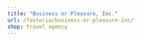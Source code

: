 ```yaml
---
title: "Business or Pleasure, Inc."
url: /fostoria/business-or-pleasure-inc/
shop: travel agency
---
```

